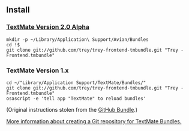 ## Install

### [TextMate Version 2.0 Alpha](http://blog.macromates.com/2011/locating-bundles/)

    mkdir -p ~/Library/Application\ Support/Avian/Bundles
    cd !$
    git clone git://github.com/trey/trey-frontend-tmbundle.git "Trey - Frontend.tmbundle"

### TextMate Version 1.x

    cd ~/"Library/Application Support/TextMate/Bundles/"
    git clone git://github.com/trey/trey-frontend-tmbundle.git "Trey - Frontend.tmbundle"
    osascript -e 'tell app "TextMate" to reload bundles'

(Original instructions stolen from the [GitHub Bundle](http://github.com/drnic/github-tmbundle/tree/master).)

[More information about creating a Git repository for TextMate Bundles.](http://solutions.trey.cc/2008/06/23/textmate-bundle-on-github/)
